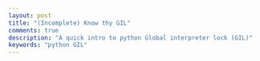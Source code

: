 ```yaml
---
layout: post
title: "(Incomplete) Know thy GIL"
comments: true
description: "A quick intro to python Global interpreter lock (GIL)"
keywords: "python GIL"
---
```


